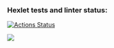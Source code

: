 ### Hexlet tests and linter status:
[![Actions Status](https://github.com/eCo13rus/php-project-lvl1/workflows/hexlet-check/badge.svg)](https://github.com/eCo13rus/php-project-lvl1/actions)

<a href="https://codeclimate.com/github/eCo13rus/php-project-lvl1/maintainability"><img src="https://api.codeclimate.com/v1/badges/d4584929471fc16f22b4/maintainability" /></a>